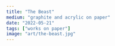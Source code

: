 ```yaml
---
title: "The Beast"
medium: "graphite and acrylic on paper"
date: "2022-05-21"
tags: ["works on paper"]
image: "art/the-beast.jpg"
---
```

